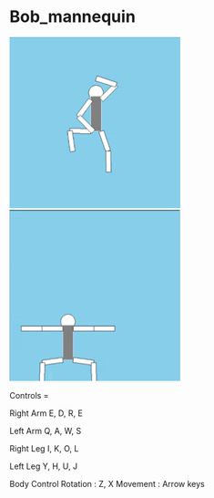 # Bob_mannequin
<img src="https://github.com/IamLee99/Bob_mannequin/blob/main/BOBGIF.gif" width="300" height="300"/>


<img src="https://github.com/IamLee99/Bob_mannequin/blob/main/NEW_BOB.gif" width="300" height="300"/>


Controls =

  Right Arm 
    E, D, R, E

  Left Arm 
    Q, A, W, S
    
  Right Leg 
    I, K, O, L
    
  Left Leg
    Y, H, U, J
    
  Body Control 
    Rotation : Z, X
    Movement : Arrow keys
